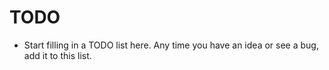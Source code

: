 # TODO

- Start filling in a TODO list here. Any time you have an idea or see a bug, add
  it to this list.
